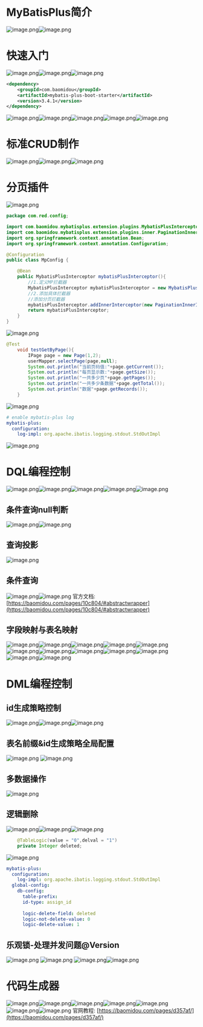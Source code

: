 # MyBatisPlus简介
![image.png](https://cdn.nlark.com/yuque/0/2022/png/26314652/1660982327927-43bd387c-5f08-4cd5-8578-a94d15ecdd22.png#clientId=ubab6e0ac-e4c2-4&from=paste&height=238&id=u556191e4&name=image.png&originHeight=476&originWidth=1938&originalType=binary&ratio=1&rotation=0&showTitle=false&size=217420&status=done&style=shadow&taskId=u479b48b4-65fa-4178-98a1-0ab81914798&title=&width=969)![image.png](https://cdn.nlark.com/yuque/0/2022/png/26314652/1660985465430-bbb07731-8442-404c-ace6-d3e3f0c31a18.png#clientId=ufc45b0be-154f-4&from=paste&height=339&id=u325cd9ad&name=image.png&originHeight=678&originWidth=2044&originalType=binary&ratio=1&rotation=0&showTitle=false&size=285219&status=done&style=shadow&taskId=u6dc4b0aa-f841-4dc1-b48f-27d98299a4b&title=&width=1022)
# 快速入门
![image.png](https://cdn.nlark.com/yuque/0/2022/png/26314652/1660985121124-978b7b03-5fae-44df-85e4-1924801296ca.png#clientId=ufc45b0be-154f-4&from=paste&height=578&id=uffd81a28&name=image.png&originHeight=1156&originWidth=2238&originalType=binary&ratio=1&rotation=0&showTitle=false&size=689661&status=done&style=shadow&taskId=u12306806-10b0-4d8e-a1c9-b1643020e5a&title=&width=1119)![image.png](https://cdn.nlark.com/yuque/0/2022/png/26314652/1660985134409-de0d502f-2634-4179-8e4f-a6ce6bf33d05.png#clientId=ufc45b0be-154f-4&from=paste&height=502&id=u97e62a8a&name=image.png&originHeight=1004&originWidth=1790&originalType=binary&ratio=1&rotation=0&showTitle=false&size=498162&status=done&style=shadow&taskId=ufe01d58d-cd65-4285-bb37-88025cb7ff9&title=&width=895)![image.png](https://cdn.nlark.com/yuque/0/2022/png/26314652/1660985151579-ed216788-7ef4-4400-8a86-3e7cbf6cdc14.png#clientId=ufc45b0be-154f-4&from=paste&height=469&id=ucddc5afd&name=image.png&originHeight=938&originWidth=2212&originalType=binary&ratio=1&rotation=0&showTitle=false&size=331641&status=done&style=shadow&taskId=uadce8062-2c18-4225-8211-d38aef25275&title=&width=1106)
```xml
<dependency>
    <groupId>com.baomidou</groupId>
    <artifactId>mybatis-plus-boot-starter</artifactId>
    <version>3.4.1</version>
</dependency>
```
![image.png](https://cdn.nlark.com/yuque/0/2022/png/26314652/1660983303512-df82c8a0-f017-41e7-8a43-eef0e457cff6.png#clientId=ufc45b0be-154f-4&from=paste&height=875&id=u526c1f05&name=image.png&originHeight=1750&originWidth=2880&originalType=binary&ratio=1&rotation=0&showTitle=false&size=636324&status=done&style=shadow&taskId=u5293c8f5-ee57-4830-9e7a-c8bc0ea1ad4&title=&width=1440)![image.png](https://cdn.nlark.com/yuque/0/2022/png/26314652/1660985176197-6cf0890c-567a-4f3e-b0f2-f82949f4b30d.png#clientId=ufc45b0be-154f-4&from=paste&height=474&id=udf85fd73&name=image.png&originHeight=948&originWidth=2226&originalType=binary&ratio=1&rotation=0&showTitle=false&size=402591&status=done&style=shadow&taskId=u97c6854b-2d3c-44c1-8871-2d53dfcfa1a&title=&width=1113)![image.png](https://cdn.nlark.com/yuque/0/2022/png/26314652/1660985201521-a4341178-11e9-4c4f-a87a-4dfb405b3d2d.png#clientId=ufc45b0be-154f-4&from=paste&height=504&id=uad714e90&name=image.png&originHeight=1008&originWidth=2298&originalType=binary&ratio=1&rotation=0&showTitle=false&size=736290&status=done&style=shadow&taskId=u35a5671d-3816-42ec-accf-a14bcf2d505&title=&width=1149)![image.png](https://cdn.nlark.com/yuque/0/2022/png/26314652/1660985226128-487748af-ef29-4816-a84b-749ba8a6fef7.png#clientId=ufc45b0be-154f-4&from=paste&height=199&id=u796eb278&name=image.png&originHeight=398&originWidth=2204&originalType=binary&ratio=1&rotation=0&showTitle=false&size=154064&status=done&style=shadow&taskId=uc8fccf96-70a9-49df-a619-ca8fa918870&title=&width=1102)![image.png](https://cdn.nlark.com/yuque/0/2022/png/26314652/1660985238613-f2058579-845b-4071-8696-a6df3d91d9e2.png#clientId=ufc45b0be-154f-4&from=paste&height=412&id=u11e509a0&name=image.png&originHeight=824&originWidth=2208&originalType=binary&ratio=1&rotation=0&showTitle=false&size=581906&status=done&style=shadow&taskId=u81c1ed04-d678-4cf2-b97d-3ea42998b59&title=&width=1104)
# 标准CRUD制作
![image.png](https://cdn.nlark.com/yuque/0/2022/png/26314652/1660985558834-720e7bed-5e56-4278-931b-7af54bdaf33b.png#clientId=ufc45b0be-154f-4&from=paste&height=518&id=ub76618d9&name=image.png&originHeight=1036&originWidth=2302&originalType=binary&ratio=1&rotation=0&showTitle=false&size=741530&status=done&style=shadow&taskId=u24df6284-72ff-4812-8c8e-e87a4bb92c5&title=&width=1151)![image.png](https://cdn.nlark.com/yuque/0/2022/png/26314652/1660986310271-2b615799-1100-47c4-9900-541071930ff5.png#clientId=ufc45b0be-154f-4&from=paste&height=373&id=ue590b9ae&name=image.png&originHeight=746&originWidth=2180&originalType=binary&ratio=1&rotation=0&showTitle=false&size=309493&status=done&style=shadow&taskId=u3d4c787d-1a93-405d-a87f-ae10965082c&title=&width=1090)![image.png](https://cdn.nlark.com/yuque/0/2022/png/26314652/1660986336773-8288ccac-3b14-4c79-a28e-851a37589998.png#clientId=ufc45b0be-154f-4&from=paste&height=443&id=u74dd6e6c&name=image.png&originHeight=886&originWidth=2216&originalType=binary&ratio=1&rotation=0&showTitle=false&size=331337&status=done&style=shadow&taskId=uf090c9fb-f377-4895-9953-59bde9339bd&title=&width=1108)
# 分页插件
![image.png](https://cdn.nlark.com/yuque/0/2022/png/26314652/1660987599551-3b850b53-ac6e-47bd-818d-dc66338d7515.png#clientId=ufc45b0be-154f-4&from=paste&height=482&id=u9a9669a0&name=image.png&originHeight=964&originWidth=2234&originalType=binary&ratio=1&rotation=0&showTitle=false&size=451361&status=done&style=shadow&taskId=ufb5b143d-b516-4f24-8e74-b138e448a60&title=&width=1117)
```java
package com.red.config;

import com.baomidou.mybatisplus.extension.plugins.MybatisPlusInterceptor;
import com.baomidou.mybatisplus.extension.plugins.inner.PaginationInnerInterceptor;
import org.springframework.context.annotation.Bean;
import org.springframework.context.annotation.Configuration;

@Configuration
public class MpConfig {

    @Bean
    public MybatisPlusInterceptor mybatisPlusInterceptor(){
        //1.定义MP拦截器
        MybatisPlusInterceptor mybatisPlusInterceptor = new MybatisPlusInterceptor();
        //2.添加具体拦截器
        //添加分页拦截器
        mybatisPlusInterceptor.addInnerInterceptor(new PaginationInnerInterceptor());
        return mybatisPlusInterceptor;
    }
}

```
![image.png](https://cdn.nlark.com/yuque/0/2022/png/26314652/1660987652238-509a708f-2d46-4487-8215-6f902a65fa0d.png#clientId=ufc45b0be-154f-4&from=paste&height=364&id=u42b44416&name=image.png&originHeight=728&originWidth=1938&originalType=binary&ratio=1&rotation=0&showTitle=false&size=608580&status=done&style=shadow&taskId=uaf1fe027-f3f7-486f-96f0-fd130b15f80&title=&width=969)
```java
@Test
    void testGetByPage(){
        IPage page = new Page(1,2);
        userMapper.selectPage(page,null);
        System.out.println("当前页码值:"+page.getCurrent());
        System.out.println("每页显示数:"+page.getSize());
        System.out.println("一共多少页"+page.getPages());
        System.out.println("一共多少条数据"+page.getTotal());
        System.out.println("数据"+page.getRecords());
    }
```
![image.png](https://cdn.nlark.com/yuque/0/2022/png/26314652/1660987762648-ca4dbbb2-d2a9-4789-86e0-6e8c7cf394c5.png#clientId=ufc45b0be-154f-4&from=paste&height=199&id=u21bb3655&name=image.png&originHeight=398&originWidth=2184&originalType=binary&ratio=1&rotation=0&showTitle=false&size=122668&status=done&style=shadow&taskId=u5697d681-c1de-4ab6-9b73-76bd3edf38d&title=&width=1092)
```yaml
# enable mybatis-plus log
mybatis-plus:
  configuration:
    log-impl: org.apache.ibatis.logging.stdout.StdOutImpl

```
![image.png](https://cdn.nlark.com/yuque/0/2022/png/26314652/1660987819420-4bf61983-48e9-4b99-bc33-bc5335e740dc.png#clientId=ufc45b0be-154f-4&from=paste&height=504&id=ude55abe0&name=image.png&originHeight=1008&originWidth=2146&originalType=binary&ratio=1&rotation=0&showTitle=false&size=268076&status=done&style=shadow&taskId=ua7c49baf-3e7c-4980-9853-2e99b7b0d4b&title=&width=1073)
# DQL编程控制
![image.png](https://cdn.nlark.com/yuque/0/2022/png/26314652/1660987931580-192e1e1d-6d14-4c9f-a3a9-57481d316fbd.png#clientId=ufc45b0be-154f-4&from=paste&height=581&id=uc55ffa4b&name=image.png&originHeight=1162&originWidth=2134&originalType=binary&ratio=1&rotation=0&showTitle=false&size=1111906&status=done&style=shadow&taskId=u88596fd7-c3ea-46d3-8d5e-0a268d5611a&title=&width=1067)![image.png](https://cdn.nlark.com/yuque/0/2022/png/26314652/1660990957655-7d951f1d-cb1b-44d2-83dd-e181261a4829.png#clientId=ufc45b0be-154f-4&from=paste&height=218&id=u66fc95ee&name=image.png&originHeight=436&originWidth=958&originalType=binary&ratio=1&rotation=0&showTitle=false&size=127400&status=done&style=shadow&taskId=u371e8b61-88ab-4d55-ac89-1597f147bd1&title=&width=479)![image.png](https://cdn.nlark.com/yuque/0/2022/png/26314652/1660995368894-6348daea-5255-4b02-8831-426574bbd67b.png#clientId=ufc45b0be-154f-4&from=paste&height=556&id=ubdf38cac&name=image.png&originHeight=1112&originWidth=2252&originalType=binary&ratio=1&rotation=0&showTitle=false&size=599390&status=done&style=shadow&taskId=u5a3d9c9e-5a3a-4ab7-884a-376e4e7aece&title=&width=1126)![image.png](https://cdn.nlark.com/yuque/0/2022/png/26314652/1660995395567-62089605-6492-46ab-a10e-7ecb2172a0ec.png#clientId=ufc45b0be-154f-4&from=paste&height=478&id=uaf60f11b&name=image.png&originHeight=956&originWidth=2268&originalType=binary&ratio=1&rotation=0&showTitle=false&size=626406&status=done&style=shadow&taskId=uf22e1e28-4f30-4d6d-92af-cb8636e51ff&title=&width=1134)![image.png](https://cdn.nlark.com/yuque/0/2022/png/26314652/1660995436833-6e2a01c5-9c80-4ace-8e6b-925a768a60b4.png#clientId=ufc45b0be-154f-4&from=paste&height=485&id=u2a0c0a1c&name=image.png&originHeight=970&originWidth=2278&originalType=binary&ratio=1&rotation=0&showTitle=false&size=658513&status=done&style=shadow&taskId=ub8f8e4d3-6232-4c90-ad5d-e973a601abd&title=&width=1139)
## 条件查询null判断
![image.png](https://cdn.nlark.com/yuque/0/2022/png/26314652/1660995856497-e242ebb4-3eba-42b7-9a1d-9490a6214927.png#clientId=ufc45b0be-154f-4&from=paste&height=458&id=ub34c1df3&name=image.png&originHeight=916&originWidth=2256&originalType=binary&ratio=1&rotation=0&showTitle=false&size=403652&status=done&style=shadow&taskId=uc1b964c1-4a55-41cd-899c-330552fbbe3&title=&width=1128)![image.png](https://cdn.nlark.com/yuque/0/2022/png/26314652/1660995875207-2c0a9b17-3d92-4332-8397-ad54e2306e9f.png#clientId=ufc45b0be-154f-4&from=paste&height=487&id=u0e1132cc&name=image.png&originHeight=974&originWidth=2204&originalType=binary&ratio=1&rotation=0&showTitle=false&size=782010&status=done&style=shadow&taskId=u754df9fe-1698-48f8-b6cc-27df342cb08&title=&width=1102)
## 查询投影
![image.png](https://cdn.nlark.com/yuque/0/2022/png/26314652/1660996244172-819ff3e4-dfcd-429b-8c09-05e6ac899809.png#clientId=ufc45b0be-154f-4&from=paste&height=500&id=u6ca2a5c5&name=image.png&originHeight=1000&originWidth=2324&originalType=binary&ratio=1&rotation=0&showTitle=false&size=515016&status=done&style=shadow&taskId=u01b57071-ba28-415a-8061-362cc4b9f90&title=&width=1162)
## 条件查询
![image.png](https://cdn.nlark.com/yuque/0/2022/png/26314652/1660997015073-e1c5e46b-be57-4da9-9a3b-0cf707321b4f.png#clientId=ufc45b0be-154f-4&from=paste&height=564&id=ud7fe409f&name=image.png&originHeight=1128&originWidth=2296&originalType=binary&ratio=1&rotation=0&showTitle=false&size=692497&status=done&style=shadow&taskId=ub7daaed2-238a-44cd-b129-9bd85cb50f9&title=&width=1148)![image.png](https://cdn.nlark.com/yuque/0/2022/png/26314652/1660997063397-d180bbcf-a115-45ba-aa00-5e7cc7872bad.png#clientId=ufc45b0be-154f-4&from=paste&height=445&id=u1733dbff&name=image.png&originHeight=890&originWidth=2304&originalType=binary&ratio=1&rotation=0&showTitle=false&size=480703&status=done&style=shadow&taskId=uf5be8cb7-2cac-406f-a4a0-d0070b4bb02&title=&width=1152)
官方文档:    [https://baomidou.com/pages/10c804/#abstractwrapper](https://baomidou.com/pages/10c804/#abstractwrapper)
## 字段映射与表名映射
![image.png](https://cdn.nlark.com/yuque/0/2022/png/26314652/1660997335016-9e2bbac9-4377-48a3-8051-ac3d2129b5e2.png#clientId=ufc45b0be-154f-4&from=paste&height=481&id=u735d1c18&name=image.png&originHeight=962&originWidth=2226&originalType=binary&ratio=1&rotation=0&showTitle=false&size=510371&status=done&style=shadow&taskId=u1cb6dc21-5baf-4fdf-9f77-7340f68faf9&title=&width=1113)![image.png](https://cdn.nlark.com/yuque/0/2022/png/26314652/1660997379965-072df1a0-e574-49db-b03e-0cd01115f008.png#clientId=ufc45b0be-154f-4&from=paste&height=393&id=u8f5eee3e&name=image.png&originHeight=786&originWidth=2366&originalType=binary&ratio=1&rotation=0&showTitle=false&size=383357&status=done&style=shadow&taskId=uce8bae9d-b622-4728-ba06-4040d6f3ce8&title=&width=1183)![image.png](https://cdn.nlark.com/yuque/0/2022/png/26314652/1660997394283-90ce56d8-361b-458f-9be1-92cd620e345e.png#clientId=ufc45b0be-154f-4&from=paste&height=470&id=u5c5a04b3&name=image.png&originHeight=940&originWidth=2248&originalType=binary&ratio=1&rotation=0&showTitle=false&size=345027&status=done&style=shadow&taskId=u757ae9b9-3e31-4fd5-9d86-ece944de4d8&title=&width=1124)![image.png](https://cdn.nlark.com/yuque/0/2022/png/26314652/1660997456334-746183cc-1fc4-4296-9b0c-a8180cfef4ba.png#clientId=ufc45b0be-154f-4&from=paste&height=419&id=u6d2092dd&name=image.png&originHeight=838&originWidth=2288&originalType=binary&ratio=1&rotation=0&showTitle=false&size=668783&status=done&style=shadow&taskId=uf0c104bb-a22a-47ad-98e0-7436f831ff6&title=&width=1144)![image.png](https://cdn.nlark.com/yuque/0/2022/png/26314652/1660997479718-d9264272-43f2-4e54-94c5-6c2b3671710a.png#clientId=ufc45b0be-154f-4&from=paste&height=430&id=u8c6c67f4&name=image.png&originHeight=860&originWidth=2300&originalType=binary&ratio=1&rotation=0&showTitle=false&size=448030&status=done&style=shadow&taskId=u467b36cf-2cd9-4ce9-b2bc-48a3de4320a&title=&width=1150)![image.png](https://cdn.nlark.com/yuque/0/2022/png/26314652/1660997498609-cb06aa90-4236-47a0-ba7c-6aec61f2982f.png#clientId=ufc45b0be-154f-4&from=paste&height=475&id=u05f5f45e&name=image.png&originHeight=950&originWidth=2230&originalType=binary&ratio=1&rotation=0&showTitle=false&size=456833&status=done&style=shadow&taskId=uc2c25499-7ac3-4c53-aa26-76e37188d90&title=&width=1115)![image.png](https://cdn.nlark.com/yuque/0/2022/png/26314652/1660997585987-93af9a98-9dff-43dc-85c5-83c49b27ab0b.png#clientId=ufc45b0be-154f-4&from=paste&height=485&id=u24fbf70c&name=image.png&originHeight=970&originWidth=2274&originalType=binary&ratio=1&rotation=0&showTitle=false&size=562169&status=done&style=shadow&taskId=u37432aaa-365d-4b9f-868f-73d459847a6&title=&width=1137)![image.png](https://cdn.nlark.com/yuque/0/2022/png/26314652/1660997607895-5acc6dfe-66c2-492a-9c2f-cdbad162e400.png#clientId=ufc45b0be-154f-4&from=paste&height=475&id=u3ef5c364&name=image.png&originHeight=950&originWidth=2262&originalType=binary&ratio=1&rotation=0&showTitle=false&size=558982&status=done&style=shadow&taskId=ue1cc2f9b-952e-4d9c-a301-df35002819f&title=&width=1131)![image.png](https://cdn.nlark.com/yuque/0/2022/png/26314652/1660997624024-f730e3bf-8c6b-4d71-a3a5-fe6b496a8e5f.png#clientId=ufc45b0be-154f-4&from=paste&height=512&id=ub43f2018&name=image.png&originHeight=1024&originWidth=2144&originalType=binary&ratio=1&rotation=0&showTitle=false&size=546054&status=done&style=shadow&taskId=ud88ad5f2-844f-4181-806c-993613051f9&title=&width=1072)![image.png](https://cdn.nlark.com/yuque/0/2022/png/26314652/1660997693679-318559db-62e1-4d1e-ae57-bd813354d208.png#clientId=ufc45b0be-154f-4&from=paste&height=432&id=u08ce6140&name=image.png&originHeight=864&originWidth=2338&originalType=binary&ratio=1&rotation=0&showTitle=false&size=499655&status=done&style=shadow&taskId=ua6eeb7f4-6f8a-497d-a4e8-036f9bf3ab2&title=&width=1169)![image.png](https://cdn.nlark.com/yuque/0/2022/png/26314652/1660997720515-82fa125e-34e7-4e69-aa19-a926738cf2cb.png#clientId=ufc45b0be-154f-4&from=paste&height=466&id=u9f21599f&name=image.png&originHeight=932&originWidth=2284&originalType=binary&ratio=1&rotation=0&showTitle=false&size=515733&status=done&style=shadow&taskId=u4f8716c2-e78d-4ac7-9778-0580adf2b11&title=&width=1142)![image.png](https://cdn.nlark.com/yuque/0/2022/png/26314652/1660997731783-c361a890-22c5-43c1-aa8c-0bf7b13ab370.png#clientId=ufc45b0be-154f-4&from=paste&height=430&id=u7d1c47e3&name=image.png&originHeight=860&originWidth=1954&originalType=binary&ratio=1&rotation=0&showTitle=false&size=287660&status=done&style=shadow&taskId=u8a6c6bfe-3d32-4606-a633-469c31eb6dc&title=&width=977)
# DML编程控制
## id生成策略控制
![image.png](https://cdn.nlark.com/yuque/0/2022/png/26314652/1660998006122-e2527924-c07a-4551-8f98-8e0405584bd0.png#clientId=ufc45b0be-154f-4&from=paste&height=266&id=u6b40ba42&name=image.png&originHeight=532&originWidth=1576&originalType=binary&ratio=1&rotation=0&showTitle=false&size=210980&status=done&style=shadow&taskId=u97f79c4b-1fb9-4eab-b2df-fc2c6deb042&title=&width=788)![image.png](https://cdn.nlark.com/yuque/0/2022/png/26314652/1660998033545-512a88a8-2be5-44bf-a3b8-a24802130e01.png#clientId=ufc45b0be-154f-4&from=paste&height=496&id=ubdc6a827&name=image.png&originHeight=992&originWidth=2066&originalType=binary&ratio=1&rotation=0&showTitle=false&size=398232&status=done&style=shadow&taskId=u61d610d9-ffc7-4883-8025-5c65d83a21d&title=&width=1033)![image.png](https://cdn.nlark.com/yuque/0/2022/png/26314652/1660998503511-7b625e55-051c-41b5-981f-dc8fb93d8d45.png#clientId=ufc45b0be-154f-4&from=paste&height=552&id=ube0cf1bc&name=image.png&originHeight=1104&originWidth=2214&originalType=binary&ratio=1&rotation=0&showTitle=false&size=655948&status=done&style=shadow&taskId=u7e8b4ba7-591f-4143-940a-28563491453&title=&width=1107)
## 表名前缀&id生成策略全局配置
![image.png](https://cdn.nlark.com/yuque/0/2022/png/26314652/1660998751118-e048877b-b463-4156-abce-56cdec488be7.png#clientId=ufc45b0be-154f-4&from=paste&height=516&id=u20de233a&name=image.png&originHeight=1032&originWidth=2332&originalType=binary&ratio=1&rotation=0&showTitle=false&size=735502&status=done&style=shadow&taskId=u3d05c0b5-2a79-4998-bf58-343333aca16&title=&width=1166)
![image.png](https://cdn.nlark.com/yuque/0/2022/png/26314652/1660998804288-73477553-34e1-4b88-a55c-ceb329e61763.png#clientId=ufc45b0be-154f-4&from=paste&height=315&id=u2e009475&name=image.png&originHeight=630&originWidth=1526&originalType=binary&ratio=1&rotation=0&showTitle=false&size=117302&status=done&style=shadow&taskId=u460b0883-1ebe-48b3-a9f5-2d438bd2e9d&title=&width=763)
## 多数据操作
![image.png](https://cdn.nlark.com/yuque/0/2022/png/26314652/1661043016803-1269ff32-bac3-49f6-bc2d-93be6289696b.png#clientId=ufc45b0be-154f-4&from=paste&height=331&id=u7702cee6&name=image.png&originHeight=662&originWidth=2086&originalType=binary&ratio=1&rotation=0&showTitle=false&size=344184&status=done&style=shadow&taskId=u50b9e879-a133-44f1-b3a1-a97e63a30a2&title=&width=1043)
## 逻辑删除
![image.png](https://cdn.nlark.com/yuque/0/2022/png/26314652/1661043270524-ba21c9b1-8d48-4ea4-8a25-26d23fe1fbbc.png#clientId=ufc45b0be-154f-4&from=paste&height=446&id=u88d8d44c&name=image.png&originHeight=892&originWidth=2112&originalType=binary&ratio=1&rotation=0&showTitle=false&size=609765&status=done&style=shadow&taskId=ucd17e42d-f98a-4023-85ec-cf7cfbb7234&title=&width=1056)![image.png](https://cdn.nlark.com/yuque/0/2022/png/26314652/1661044361241-01abc1da-9ac2-4747-9549-1ae19d4a94e1.png#clientId=ufc45b0be-154f-4&from=paste&height=280&id=u9d89bada&name=image.png&originHeight=560&originWidth=1848&originalType=binary&ratio=1&rotation=0&showTitle=false&size=253096&status=done&style=shadow&taskId=u355f129b-3fef-405e-9595-d4c450d187e&title=&width=924)![image.png](https://cdn.nlark.com/yuque/0/2022/png/26314652/1661044383416-411aa119-9167-4607-8513-38e269b2afb5.png#clientId=ufc45b0be-154f-4&from=paste&height=269&id=ua607936c&name=image.png&originHeight=538&originWidth=1830&originalType=binary&ratio=1&rotation=0&showTitle=false&size=203361&status=done&style=shadow&taskId=u3b73c8db-dccb-415f-ada6-4c34a9157e6&title=&width=915)
```java
    @TableLogic(value = "0",delval = "1")
    private Integer deleted;
```
![image.png](https://cdn.nlark.com/yuque/0/2022/png/26314652/1661044424549-ca13424d-9435-4184-906f-2c096d568f5f.png#clientId=ufc45b0be-154f-4&from=paste&height=529&id=u1b08a257&name=image.png&originHeight=1058&originWidth=2262&originalType=binary&ratio=1&rotation=0&showTitle=false&size=875629&status=done&style=shadow&taskId=ubaf3526e-52fe-435a-9e54-1634d176143&title=&width=1131)
```yaml
mybatis-plus:
  configuration:
    log-impl: org.apache.ibatis.logging.stdout.StdOutImpl
  global-config:
    db-config:
      table-prefix:
      id-type: assign_id
      
      logic-delete-field: deleted
      logic-not-delete-value: 0
      logic-delete-value: 1
```
## 乐观锁-处理并发问题@Version
![image.png](https://cdn.nlark.com/yuque/0/2022/png/26314652/1661046745039-0bc617dc-463f-4763-9001-cb7e47e30c0c.png#clientId=ufc45b0be-154f-4&from=paste&height=343&id=ue720c27e&name=image.png&originHeight=686&originWidth=2080&originalType=binary&ratio=1&rotation=0&showTitle=false&size=274419&status=done&style=shadow&taskId=u96f06447-f412-4996-b93d-32d774c1a62&title=&width=1040)
![image.png](https://cdn.nlark.com/yuque/0/2022/png/26314652/1661046759117-a024d893-7689-4bb0-8509-d6b5950d7403.png#clientId=ufc45b0be-154f-4&from=paste&height=297&id=u65ed8bbf&name=image.png&originHeight=594&originWidth=2290&originalType=binary&ratio=1&rotation=0&showTitle=false&size=187154&status=done&style=shadow&taskId=u11dc6e60-8050-454f-9692-ca190893791&title=&width=1145)
![image.png](https://cdn.nlark.com/yuque/0/2022/png/26314652/1661046790830-d8ac310e-ff56-4e56-9d42-f1cd1ca2a574.png#clientId=ufc45b0be-154f-4&from=paste&height=407&id=u2cdffe06&name=image.png&originHeight=814&originWidth=2296&originalType=binary&ratio=1&rotation=0&showTitle=false&size=422793&status=done&style=shadow&taskId=u49cd824f-2998-4773-b902-c27f018cad2&title=&width=1148)![image.png](https://cdn.nlark.com/yuque/0/2022/png/26314652/1661046900415-e2e610a5-3788-47c6-b053-2ed3c3afbd8a.png#clientId=ufc45b0be-154f-4&from=paste&height=521&id=ufef03a42&name=image.png&originHeight=1042&originWidth=2294&originalType=binary&ratio=1&rotation=0&showTitle=false&size=977784&status=done&style=shadow&taskId=ua0978cf2-5fc1-4b3d-99f9-9e3e484843a&title=&width=1147)
# 代码生成器
![image.png](https://cdn.nlark.com/yuque/0/2022/png/26314652/1661047149518-4926ceaf-2fc1-4c4e-81a9-e9c69db3d20b.png#clientId=ufc45b0be-154f-4&from=paste&height=156&id=ud5e01aef&name=image.png&originHeight=312&originWidth=1354&originalType=binary&ratio=1&rotation=0&showTitle=false&size=114945&status=done&style=shadow&taskId=uc409932b-a1c8-46e9-b0ee-508afe6aff4&title=&width=677)![image.png](https://cdn.nlark.com/yuque/0/2022/png/26314652/1661048386147-540438c0-b41e-4df6-a151-1a2a4aa5db51.png#clientId=ufc45b0be-154f-4&from=paste&height=449&id=u4f04cfec&name=image.png&originHeight=898&originWidth=2260&originalType=binary&ratio=1&rotation=0&showTitle=false&size=409129&status=done&style=shadow&taskId=uec7f0f72-82a5-48c8-bf2f-d864598203c&title=&width=1130)![image.png](https://cdn.nlark.com/yuque/0/2022/png/26314652/1661048394498-44f1756f-af90-41b7-a490-4b4d006bcd88.png#clientId=ufc45b0be-154f-4&from=paste&height=163&id=ucacd41f3&name=image.png&originHeight=326&originWidth=2224&originalType=binary&ratio=1&rotation=0&showTitle=false&size=158887&status=done&style=shadow&taskId=u967e61b7-5eca-4d41-a837-4e6f11c59d8&title=&width=1112)![image.png](https://cdn.nlark.com/yuque/0/2022/png/26314652/1661048403179-3c3e2a78-dd89-4526-9966-df621c1e5070.png#clientId=ufc45b0be-154f-4&from=paste&height=274&id=u8c266acc&name=image.png&originHeight=548&originWidth=2140&originalType=binary&ratio=1&rotation=0&showTitle=false&size=525718&status=done&style=shadow&taskId=u9a2b40be-cf39-499c-be9e-b43e1332c18&title=&width=1070)![image.png](https://cdn.nlark.com/yuque/0/2022/png/26314652/1661048410179-f20cfa21-2746-4464-b03e-8209356d40e0.png#clientId=ufc45b0be-154f-4&from=paste&height=320&id=ud2529ac1&name=image.png&originHeight=640&originWidth=2160&originalType=binary&ratio=1&rotation=0&showTitle=false&size=561930&status=done&style=shadow&taskId=u238f675a-2355-4183-80ba-4edac534ef2&title=&width=1080)![image.png](https://cdn.nlark.com/yuque/0/2022/png/26314652/1661048418734-c18ab188-d902-4902-a553-8df2b24a01f3.png#clientId=ufc45b0be-154f-4&from=paste&height=225&id=u7cb63318&name=image.png&originHeight=450&originWidth=2142&originalType=binary&ratio=1&rotation=0&showTitle=false&size=301159&status=done&style=shadow&taskId=u973eb228-7713-42cc-bcbf-7532b347959&title=&width=1071)![image.png](https://cdn.nlark.com/yuque/0/2022/png/26314652/1661048426021-b183584b-4d4c-4076-ae37-8b82dd3d1e12.png#clientId=ufc45b0be-154f-4&from=paste&height=311&id=ud3e7a6d9&name=image.png&originHeight=622&originWidth=2206&originalType=binary&ratio=1&rotation=0&showTitle=false&size=453497&status=done&style=shadow&taskId=uac67a22a-6cd1-4b90-be41-b14d6eca7d8&title=&width=1103)
官网教程:	[https://baomidou.com/pages/d357af/](https://baomidou.com/pages/d357af/)

